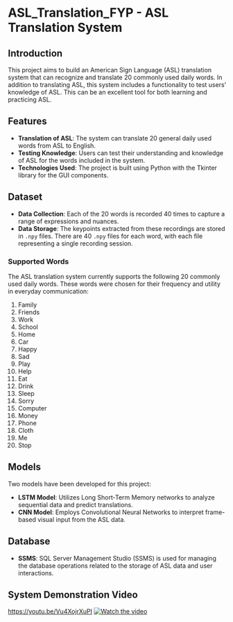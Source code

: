 # ASL_Translation_FYP - ASL Translation System

## Introduction
This project aims to build an American Sign Language (ASL) translation system that can recognize and translate 20 commonly used daily words. In addition to translating ASL, this system includes a functionality to test users' knowledge of ASL. This can be an excellent tool for both learning and practicing ASL.

## Features
- **Translation of ASL**: The system can translate 20 general daily used words from ASL to English.
- **Testing Knowledge**: Users can test their understanding and knowledge of ASL for the words included in the system.
- **Technologies Used**: The project is built using Python with the Tkinter library for the GUI components.

## Dataset
- **Data Collection**: Each of the 20 words is recorded 40 times to capture a range of expressions and nuances.
- **Data Storage**: The keypoints extracted from these recordings are stored in `.npy` files. There are 40 `.npy` files for each word, with each file representing a single recording session.

### Supported Words
The ASL translation system currently supports the following 20 commonly used daily words. These words were chosen for their frequency and utility in everyday communication:
1. Family
2. Friends
3. Work
4. School
5. Home
6. Car
7. Happy
8. Sad
9. Play
10. Help
11. Eat
12. Drink
13. Sleep
14. Sorry
15. Computer
16. Money
17. Phone
18. Cloth
19. Me
20. Stop

## Models
Two models have been developed for this project:
- **LSTM Model**: Utilizes Long Short-Term Memory networks to analyze sequential data and predict translations.
- **CNN Model**: Employs Convolutional Neural Networks to interpret frame-based visual input from the ASL data.

## Database
- **SSMS**: SQL Server Management Studio (SSMS) is used for managing the database operations related to the storage of ASL data and user interactions.

## System Demonstration Video
https://youtu.be/Vu4XojrXuPI
[![Watch the video](https://img.youtube.com/vi/Vu4XojrXuPI/maxresdefault.jpg)](https://www.youtube.com/watch?v=Vu4XojrXuPI)

